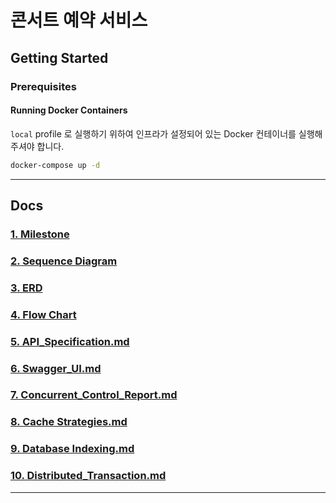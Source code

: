 # 콘서트 예약 서비스

## Getting Started

### Prerequisites

#### Running Docker Containers

`local` profile 로 실행하기 위하여 인프라가 설정되어 있는 Docker 컨테이너를 실행해주셔야 합니다.

```bash
docker-compose up -d
```
---

## Docs

### [1. Milestone](docs/01_Milestone.md)
### [2. Sequence Diagram](docs/02_SequenceDiagram.md)
### [3. ERD](docs/03_ERD.md)
### [4. Flow Chart](docs/04_FlowChart.md)
### [5. API_Specification.md](docs/05_API_Specification.md)
### [6. Swagger_UI.md](docs/06_Swagger_UI.md)
### [7. Concurrent_Control_Report.md](docs/07_Concurrent_Control_Report.md)
### [8. Cache Strategies.md](docs/08_Cache_Strategies.md)
### [9. Database Indexing.md](docs/09_Database_Indexing.md)
### [10. Distributed_Transaction.md](docs/10_Distributed_transaction.md)

---

